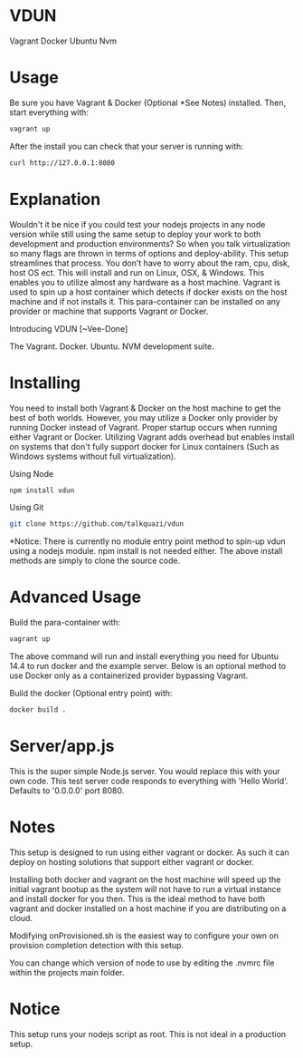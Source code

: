 # VDUN

Vagrant
Docker
Ubuntu
Nvm

# Usage

Be sure you have Vagrant & Docker (Optional *See Notes) installed. Then, start everything with:

```bash
vagrant up
```

After the install you can check that your server is running with:

```bash
curl http://127.0.0.1:8080
```

# Explanation

Wouldn't it be nice if you could test your nodejs projects in any node version while still using the same setup to deploy your work to both development and production environments? So when you talk virtualization so many flags are thrown in terms of options and deploy-ability. This setup streamlines that process. You don't have to worry about the ram, cpu, disk, host OS ect. This will install and run on Linux, OSX, & Windows. This enables you to utilize almost any hardware as a host machine. Vagrant is used to spin up a host container which detects if docker exists on the host machine and if not installs it. This para-container can be installed on any provider or machine that supports Vagrant or Docker.

Introducing VDUN [~Vee-Done]

The Vagrant. Docker. Ubuntu. NVM development suite.

# Installing

You need to install both Vagrant & Docker on the host machine to get the best of both worlds. However, you may utilize a Docker only provider by running Docker instead of Vagrant. Proper startup occurs when running either Vagrant or Docker. Utilizing Vagrant adds overhead but enables install on systems that don't fully support docker for Linux containers (Such as Windows systems without full virtualization).

Using Node
```bash
npm install vdun
```

Using Git
```bash
git clone https://github.com/talkquazi/vdun
```

*Notice: There is currently no module entry point method to spin-up vdun using a nodejs module. npm install is not needed either. The above install methods are simply to clone the source code.

# Advanced Usage

Build the para-container with:
```bash
vagrant up
```

The above command will run and install everything you need for Ubuntu 14.4 to run docker and the example server. Below is an optional method to use Docker only as a containerized provider bypassing Vagrant.

Build the docker (Optional entry point) with:
```bash
docker build .
```

# Server/app.js
This is the super simple Node.js server. You would replace this with your own code. This test server code responds to everything with 'Hello World'. Defaults to '0.0.0.0' port 8080.

# Notes

This setup is designed to run using either vagrant or docker. As such it can deploy on hosting solutions that support either vagrant or docker.

Installing both docker and vagrant on the host machine will speed up the initial vagrant bootup as the system will not have to run a virtual instance and install docker for you then. This is the ideal method to have both vagrant and docker installed on a host machine if you are distributing on a cloud.

Modifying onProvisioned.sh is the easiest way to configure your own on provision completion detection with this setup.

You can change which version of node to use by editing the .nvmrc file within the projects main folder.

# Notice

This setup runs your nodejs script as root. This is not ideal in a production setup.
